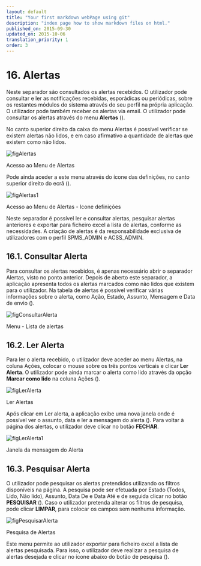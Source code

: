 ```yaml
---
layout: default
title: "Your first markdown webPage using git"
description: "index page how to show markdown files on html."
published_on: 2015-09-30
updated_on: 2015-10-06
translation_priority: 1
order: 3
---
```


<p id="alertas"></p>

# 16. Alertas

Neste separador são consultados os alertas recebidos. O utilizador pode consultar e ler as notificações recebidas, esporádicas ou periódicas, sobre os restantes módulos do sistema através do seu perfil na própria aplicação. O utilizador pode também receber os alertas via email. O utilizador pode consultar os alertas através do menu **Alertas**  ([](#figAlertas)).

No canto superior direito da caixa do menu Alertas é possível verificar se existem alertas não lidos, e em caso afirmativo a quantidade de alertas que existem como não lidos. 

![figAlertas](img/pages/cap16/83.PNG)

<p class="caption" id="figAlertas"> Acesso ao Menu de Alertas </p>

Pode ainda aceder a este menu através do ícone das definições, no canto superior direito do ecrã ([](#figAlertas1)).

![figAlertas1](img/pages/cap16/84.PNG)

<p class="caption" id="figAlertas1"> Acesso ao Menu de Alertas - Icone definições </p>

Neste separador é possível ler e consultar alertas, pesquisar alertas anteriores e exportar para ficheiro excel a lista de alertas, conforme as necessidades. 
A criação de alertas é da responsabilidade exclusiva de utilizadores com o perfil SPMS_ADMIN e ACSS_ADMIN.


<p id="consultarAlerta"></p>

## 16.1. Consultar Alerta

Para consultar os alertas recebidos, é apenas necessário abrir o separador Alertas, visto no ponto anterior. Depois de aberto este separador, a aplicação apresenta todos os alertas marcados como não lidos que existem para o utilizador. Na tabela de alertas é possível verificar várias informações sobre o alerta, como Ação, Estado, Assunto, Mensagem e Data de envio ([](#figConsultarAlerta)).


![figConsultarAlerta](img/pages/cap16/85.PNG)

<p class="caption" id="figConsultarAlerta"> Menu - Lista de alertas</p>



<p id="lerAlerta"></p>

## 16.2. Ler Alerta
Para ler o alerta recebido, o utilizador deve aceder ao menu Alertas, na coluna Ações, colocar o mouse sobre os três pontos verticais e clicar **Ler Alerta**. O utilizador pode ainda marcar o alerta como lido através da opção **Marcar como lido** na coluna Ações ([](#figLerAlerta)).

![figLerAlerta](img/pages/cap16/86.PNG)

<p class="caption" id="figLerAlerta"> Ler Alertas</p>

Após clicar em Ler alerta, a aplicação exibe uma nova janela onde é possível ver o assunto, data e ler a mensagem do alerta ([](#figLerAlerta1)). Para voltar à página dos alertas, o utilizador deve clicar no botão **FECHAR**.

![figLerAlerta1](img/pages/cap16/87.PNG)

<p class="caption" id="figLerAlerta1"> Janela da mensagem do Alerta </p>


<p id="pesquisarAlerta"></p>

## 16.3. Pesquisar Alerta

O utilizador pode pesquisar os alertas pretendidos utilizando os filtros disponíveis na página. A pesquisa pode ser efetuada por Estado (Todos, Lido, Não lido), Assunto, Data De e Data Até e de seguida clicar no botão **PESQUISAR**  ([](#figPesquisarAlerta)). Caso o utilizador pretenda alterar os filtros de pesquisa, pode clicar **LIMPAR**, para colocar os campos sem nenhuma informação.

![figPesquisarAlerta](img/pages/cap16/88.PNG)

<p class="caption" id="figPesquisarAlerta"> Pesquisa de Alertas </p>

Este menu permite ao utilizador exportar para ficheiro excel a lista de alertas pesquisada. Para isso, o utilizador deve realizar a pesquisa de alertas desejada e clicar no ícone abaixo do botão de pesquisa ([](#figPesquisarAlerta)).